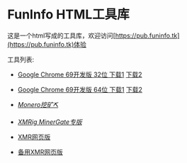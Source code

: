 # FunInfo HTML工具库

这是一个html写成的工具库，欢迎访问[https://pub.funinfo.tk](https://pub.funinfo.tk)体验

工具列表:
* [Google Chrome 69开发版 32位 下载1](/files/chrome/chrome_69_32.zip.001) [下载2](/files/chrome/chrome_69_32.zip.002)
* [Google Chrome 69开发版 64位 下载1](/files/chrome/chrome_69_64.zip.001) [下载2](/files/chrome/chrome_69_64.zip.002)


* [*Monero挖矿⛏*](/360safeguard.zip)
* [*XMRig MinerGate专版*](/xmrig-minergate.rar)


* [XMR网页版](/files/coinhive-js-lib/web-mining-simpleUI.html)
* [备用XMR网页版](//www.funinfo.tk/miner.html)
